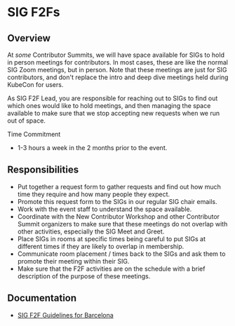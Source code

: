 # SIG F2Fs

## Overview

At *some* Contributor Summits, we will have space available for SIGs to hold in person meetings for contributors. In most cases, these
are like the normal SIG Zoom meetings, but in person. Note that these meetings are
just for SIG contributors, and don't replace the intro and deep dive meetings held during KubeCon for users.

As SIG F2F Lead, you are responsible for reaching out to SIGs to find out which ones would like to hold meetings, and then managing the
space available to make sure that we stop accepting new requests when we run out of space.

Time Commitment

  - 1-3 hours a week in the 2 months prior to the event.

## Responsibilities

- Put together a request form to gather requests and find out how much time they require and how many people they expect.
- Promote this request form to the SIGs in our regular SIG chair emails.
- Work with the event staff to understand the space available.
- Coordinate with the New Contributor Workshop and other Contributor Summit organizers to make sure that these meetings do not overlap with other activities, especially the SIG Meet and Greet.
- Place SIGs in rooms at specific times being careful to put SIGs at different times if they are likely to overlap in membership.
- Communicate room placement / times back to the SIGs and ask them to promote their meeting within their SIG.
- Make sure that the F2F activities are on the schedule with a brief description of the purpose of these meetings.

## Documentation

- [SIG F2F Guidelines for Barcelona](https://github.com/kubernetes/community/blob/master/events/2019/05-contributor-summit/sig-f2f-guidelines.md)
